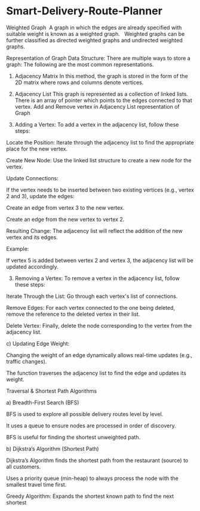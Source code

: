 # Smart-Delivery-Route-Planner
Weighted Graph
 A graph in which the edges are already specified with suitable weight is known as a weighted graph. 
 Weighted graphs can be further classified as directed weighted graphs and undirected weighted graphs. 

Representation of Graph Data Structure:
There are multiple ways to store a graph: The following are the most common representations.

1. Adjacency Matrix
In this method, the graph is stored in the form of the 2D matrix where rows and columns denote vertices.

2. Adjacency List
 This graph is represented as a collection of linked lists. There is an array of pointer which points to the edges connected to that vertex.
Add and Remove vertex in Adjacency List representation of Graph

2. Adding a Vertex:
To add a vertex in the adjacency list, follow these steps:

Locate the Position: Iterate through the adjacency list to find the appropriate place for the new vertex.

Create New Node: Use the linked list structure to create a new node for the vertex.

Update Connections:

If the vertex needs to be inserted between two existing vertices (e.g., vertex 2 and 3), update the edges:

Create an edge from vertex 3 to the new vertex.

Create an edge from the new vertex to vertex 2.

Resulting Change: The adjacency list will reflect the addition of the new vertex and its edges.

Example:

If vertex 5 is added between vertex 2 and vertex 3, the adjacency list will be updated accordingly.

3. Removing a Vertex:
To remove a vertex in the adjacency list, follow these steps:

Iterate Through the List: Go through each vertex's list of connections.

Remove Edges: For each vertex connected to the one being deleted, remove the reference to the deleted vertex in their list.

Delete Vertex: Finally, delete the node corresponding to the vertex from the adjacency list.

c) Updating Edge Weight:

Changing the weight of an edge dynamically allows real-time updates (e.g., traffic changes).

The function traverses the adjacency list to find the edge and updates its weight.

Traversal & Shortest Path Algorithms

a) Breadth-First Search (BFS)

BFS is used to explore all possible delivery routes level by level.

It uses a queue to ensure nodes are processed in order of discovery.

BFS is useful for finding the shortest unweighted path.

b) Dijkstra’s Algorithm (Shortest Path)

Dijkstra’s Algorithm finds the shortest path from the restaurant (source) to all customers.

Uses a priority queue (min-heap) to always process the node with the smallest travel time first.

Greedy Algorithm: Expands the shortest known path to find the next shortest
